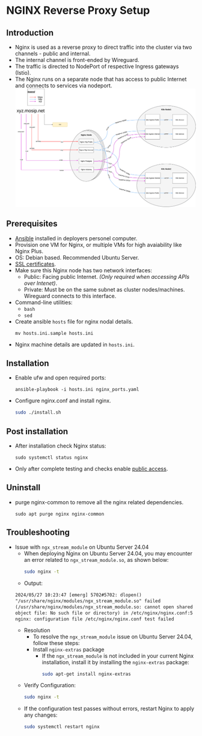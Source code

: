 # NGINX Reverse Proxy Setup
## Introduction
* Nginx is used as a reverse proxy to direct traffic into the cluster via two channels - public and internal.
* The internal channel is front-ended by Wireguard. 
* The traffic is directed to NodePort of respective Ingress gateways (Istio). 
* The Nginx runs on a separate node that has access to public Internet and connects to services via nodeport.
![](../../docs/_images/on-prem-nginx-wiring.png)
## Prerequisites
* [Ansible](https://docs.ansible.com/ansible/latest/installation_guide/intro_installation.html) installed in deployers personel computer.
* Provision one VM for Nginx, or multiple VMs for high avaiability like Nginx Plus.
* OS: Debian based. Recommended Ubuntu Server.
* [SSL certificates](../../docs/wildcard-ssl-certs-letsencrypt.md).
* Make sure this Nginx node has two network interfaces:
    *  Public: Facing public Internet. _(Only required when accessing APIs over Intenet)_.
    *  Private: Must be on the same subnet as cluster nodes/machines.  Wireguard connects to this interface. 
* Command-line utilities:
  * `bash`
  * `sed`
* Create ansible `hosts` file for nginx nodal details.
  ```
  mv hosts.ini.sample hosts.ini
  ```
* Nginx machine details are updated in `hosts.ini`.
## Installation
* Enable ufw and open required ports:
  ```ansible
  ansible-playbook -i hosts.ini nginx_ports.yaml
  ```
* Configure nginx.conf and install nginx. 
  ```bash
  sudo ./install.sh
  ```
## Post installation
* After installation check Nginx status:
  ```
  sudo systemctl status nginx
  ```
* Only after complete testing and checks enable [public access](../../docs/public-access.md).
## Uninstall
* purge nginx-common to remove all the nginx related dependencies.
  ```
  sudo apt purge nginx nginx-common
  ```
## Troubleshooting
* Issue with `ngx_stream_module` on Ubuntu Server 24.04
  * When deploying Nginx on Ubuntu Server 24.04, you may encounter an error related to `ngx_stream_module.so`, as shown below:
    ```bash
    sudo nginx -t
    ```
  * Output:
  ```
  2024/05/27 10:23:47 [emerg] 5702#5702: dlopen() "/usr/share/nginx/modules/ngx_stream_module.so" failed (/usr/share/nginx/modules/ngx_stream_module.so: cannot open shared object file: No such file or directory) in /etc/nginx/nginx.conf:5
  nginx: configuration file /etc/nginx/nginx.conf test failed
  ```
  * Resolution
    * To resolve the `ngx_stream_module` issue on Ubuntu Server 24.04, follow these steps:
    * Install `nginx-extras` package
      * If the `ngx_stream_module` is not included in your current Nginx installation, install it by installing the `nginx-extras` package:
        ```bash
        sudo apt-get install nginx-extras
        ```
  * Verify Configuration:
    ```bash
    sudo nginx -t
    ```
  * If the configuration test passes without errors, restart Nginx to apply any changes:
    ```bash
    sudo systemctl restart nginx
    ```
